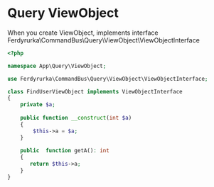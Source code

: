# Query ViewObject

When you create ViewObject, implements interface
Ferdyrurka\CommandBus\Query\ViewObject\ViewObjectInterface

```php
<?php

namespace App\Query\ViewObject;

use Ferdyrurka\CommandBus\Query\ViewObject\ViewObjectInterface;

class FindUserViewObject implements ViewObjectInterface 
{
    private $a;
    
    public function __construct(int $a) 
    {
        $this->a = $a;
    }  
    
    public  function getA(): int
    {
       return $this->a;
    }
}
```